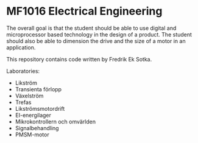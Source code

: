 # MF1016 Electrical Engineering

The overall goal is that the student should be able to use digital and microprocessor based technology in the design of a product. The student should also be able to dimension the drive and the size of a motor in an application.

This repository contains code written by Fredrik Ek Sotka.

Laboratories:

- Likström
- Transienta förlopp
- Växelström
- Trefas
- Likströmsmotordrift
- EI-energilager
- Mikrokontrollern och omvärlden
- Signalbehandling
- PMSM-motor
